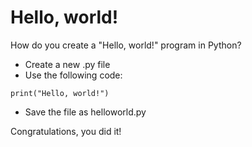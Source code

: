 # Hello, world!

How do you create a "Hello, world!" program in Python?

- Create a new .py file 
- Use the following code:

`print("Hello, world!")`

- Save the file as helloworld.py

Congratulations, you did it!